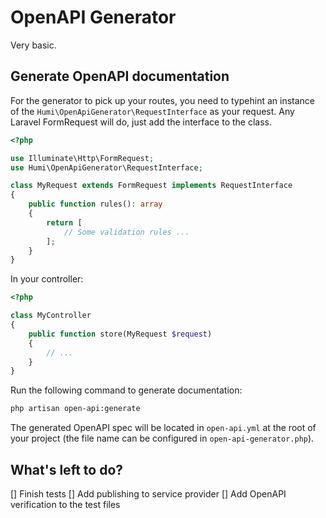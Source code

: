 # OpenAPI Generator

Very basic.

## Generate OpenAPI documentation

For the generator to pick up your routes, you need to typehint an instance of the `Humi\OpenApiGenerator\RequestInterface` as your request. Any Laravel FormRequest will do, just add the interface to the class.

```php
<?php

use Illuminate\Http\FormRequest;
use Humi\OpenApiGenerator\RequestInterface;

class MyRequest extends FormRequest implements RequestInterface
{
    public function rules(): array
    {
        return [
            // Some validation rules ...
        ];
    }
}
```

In your controller:

```php
<?php

class MyController
{
    public function store(MyRequest $request)
    {
        // ...
    }
}
```

Run the following command to generate documentation:

```sh
php artisan open-api:generate
```

The generated OpenAPI spec will be located in `open-api.yml` at the root of your project (the file name can be configured in `open-api-generator.php`).

## What's left to do?

[] Finish tests
[] Add publishing to service provider
[] Add OpenAPI verification to the test files
